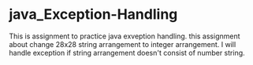 # java_Exception-Handling

This is assignment to practice java exveption handling.
this assignment about change 28x28 string arrangement to integer arrangement.
I will handle exception if string arrangement doesn't consist of number string.
